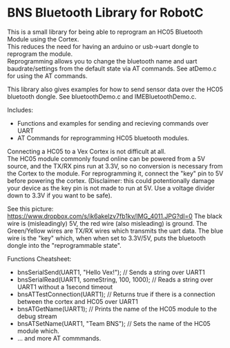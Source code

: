 # BNS Bluetooth Library for RobotC

This is a small library for being able to reprogram an HC05 Bluetooth Module using the Cortex.  
This reduces the need for having an arduino or usb->uart dongle to reprogram the module.  
Reprogramming allows you to change the bluetooth name and uart baudrate/settings from the default state via AT commands.  See atDemo.c for using the AT commands. 

This library also gives examples for how to send sensor data over the HC05 bluetooth dongle.  See bluetoothDemo.c and IMEBluetoothDemo.c.

Includes:
  * Functions and examples for sending and recieving commands over UART
  * AT Commands for reprogramming HC05 bluetooth modules.  
  
Connecting a HC05 to a Vex Cortex is not difficult at all.  
The HC05 module commonly found online can be powered from a 5V source, and the TX/RX pins run at 3.3V, so no conversion is necessary from the Cortex to the module.
For reprogramming it, connect the "key" pin to 5V before powering the cortex. (Disclaimer: this could potentionally damage your device as the key pin is not made to run at 5V.  Use a voltage divider down to 3.3V if you want to be safe). 

See this picture: https://www.dropbox.com/s/ik6akelzv7fb1kv/IMG_4011.JPG?dl=0
The black wire is (misleadingly) 5V, the red wire (also misleading) is ground.  The Green/Yellow wires are TX/RX wires which transmits the uart data.  The blue wire is the "key" which, when when set to 3.3V/5V, puts the bluetooth dongle into the "reprogrammable state".

Functions Cheatsheet: 
 * bnsSerialSend(UART1, "Hello Vex!"); // Sends a string over UART1
 * bnsSerialRead(UART1, someString, 100, 1000); // Reads a string over UART1 without a 1second timeout
 * bnsATTestConnection(UART1); // Returns true if there is a connection between the cortex and HC05 over UART1
 * bnsATGetName(UART1); // Prints the name of the HC05 module to the debug stream
 * bnsATSetName(UART1, "Team BNS"); // Sets the name of the HC05 module which.
 * ... and more AT commmands. 
